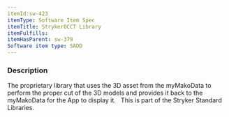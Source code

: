 ```yaml
---
itemId:sw-423
itemType: Software Item Spec
itemTitle: StrykerOCCT Library
itemFulfills: 
itemHasParent: sw-379
Software item type: SADD
---
```

### Description
The proprietary library that uses the 3D asset from the myMakoData to perform the proper cut of the 3D models and provides it back to the myMakoData for the App to display it.
 
This is part of the Stryker Standard Libraries.